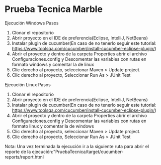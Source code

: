# Prueba Tecnica Marble

Ejecución Windows
Pasos
1. Clonar el repositorio
2. Abrir proyecto en el IDE de preferencia(Eclipse, IntelliJ, NetBeans)
3. Instalar plugin de cucumber(En caso de no tenerlo seguir este tutorial: https://www.toolsqa.com/cucumber/install-cucumber-eclipse-plugin/)
4. Abrir el proyecto y dentro de la carpeta Properties abrir el archivo Configuraciones.config y Descomentar las variables con rutas en formato windows y comentar la de linux
5. Clic derecho al proyecto, seleccionar Maven > Update project.
6. Clic derecho al proyecto, Seleccionar Run As > JUnit Test

Ejecución Linux
Pasos
1. Clonar el repositorio
2. Abrir proyecto en el IDE de preferencia(Eclipse, IntelliJ, NetBeans)
3. Instalar plugin de cucumber(En caso de no tenerlo seguir este tutorial: https://www.toolsqa.com/cucumber/install-cucumber-eclipse-plugin/)
4. Abrir el proyecto y dentro de la carpeta Properties abrir el archivo Configuraciones.config y Descomentar las variables con rutas en formato linux y comentar la de windows
5. Clic derecho al proyecto, seleccionar Maven > Update project.
6. Clic derecho al proyecto, Seleccionar Run As > JUnit Test

Nota: Una vez terminada la ejecución ir a la siguiente ruta para abrir el reporte de la ejecución:"PruebaTecnica/target/cucumber-reports/report.html
